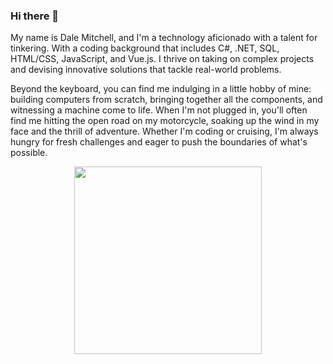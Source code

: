 ### Hi there 👋
My name is Dale Mitchell, and I'm a technology aficionado with a talent for tinkering. With a coding background that includes C#, .NET, SQL, HTML/CSS, JavaScript, and Vue.js. I thrive on taking on complex projects and devising innovative solutions that tackle real-world problems. 

Beyond the keyboard, you can find me indulging in a little hobby of mine: building computers from scratch, bringing together all the components, and witnessing a machine come to life. When I'm not plugged in, you'll often find me hitting the open road on my motorcycle, soaking up the wind in my face and the thrill of adventure. Whether I'm coding or cruising, I'm always hungry for fresh challenges and eager to push the boundaries of what's possible.

<p align="center"><a><img src="https://user-images.githubusercontent.com/99216995/234339789-3fa70c80-17c8-4449-83b0-3ad898510cf5.jpeg" width="300"/></a>
